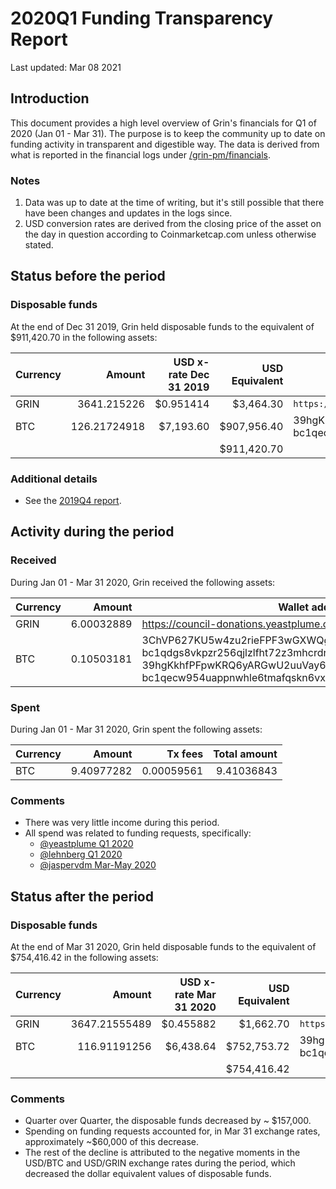 # 2020Q1 Funding Transparency Report

Last updated: Mar 08 2021

## Introduction
This document provides a high level overview of Grin's financials for Q1 of 2020 (Jan 01 - Mar 31). The purpose is to keep the community up to date on funding activity in transparent and digestible way. The data is derived from what is reported in the financial logs under [/grin-pm/financials](https://github.com/mimblewimble/grin-pm/tree/master/financials).

### Notes

1. Data was up to date at the time of writing, but it's still possible that there have been changes and updates in the logs since.
2. USD conversion rates are derived from the closing price of the asset on the day in question according to Coinmarketcap.com unless otherwise stated. 

## Status before the period

### Disposable funds

At the end of Dec 31 2019, Grin held disposable funds to the equivalent of $911,420.70 in the following assets:

Currency | Amount | USD x-rate Dec 31 2019 | USD Equivalent | Wallet address(es)
|---|---:|---:|---:|---|
GRIN | 3641.215226 | $0.951414 | $3,464.30 | `https://donations.grin-tech.org`
BTC | 126.21724918 | $7,193.60 | $907,956.40 | 39hgKkhfPFpwKRQ6yARGwU2uuVay69NKu4<br />bc1qecw954uappnwhle6tmafqskn6vxmpr6lmmuwfwldphfxplcshgnssy9kmx
| | | | $911,420.70 |

### Additional details
* See the [2019Q4 report](funding_transparency_2019Q4.md).

## Activity during the period

### Received

During Jan 01 - Mar 31 2020, Grin received the following assets: 

Currency | Amount | Wallet address(es)
|---|---:|---|
GRIN | 6.00032889 | https://council-donations.yeastplume.org
BTC | 0.10503181 | 3ChVP627KU5w4zu2rieFPF3wGXWQgmhvrs<br />bc1qdgs8vkpzr256qjlzlfht72z3mhcrdrt6wj2rfjw39j8us24gz8uq78qj65<br />39hgKkhfPFpwKRQ6yARGwU2uuVay69NKu4<br />bc1qecw954uappnwhle6tmafqskn6vxmpr6lmmuwfwldphfxplcshgnssy9kmx 

### Spent

During Jan 01 - Mar 31 2020, Grin spent the following assets:

Currency | Amount | Tx fees | Total amount |
|---|---:|---:|---:|
BTC | 9.40977282 | 0.00059561 | 9.41036843 | 

### Comments
* There was very little income during this period.
* All spend was related to funding requests, specifically:
   * [@yeastplume Q1 2020](../../notes/20191217-meeting-governance.md#decision-approve-yeastplume-q12020-funding-request)
   * [@lehnberg Q1 2020](../../notes/20200114-meeting-governance.md#decision-approve-lehnberg-q12020-funding-request)
   * [@jaspervdm Mar-May 2020](../../notes/20200225-meeting-governance.md#decision-approve-jaspervdm-funding-request)

## Status after the period

### Disposable funds

At the end of Mar 31 2020, Grin held disposable funds to the equivalent of $754,416.42 in the following assets:

Currency | Amount | USD x-rate Mar 31 2020 | USD Equivalent | Wallet address(es)
|---|---:|---:|---:|---|
GRIN | 3647.21555489 | $0.455882 | $1,662.70 | `https://donations.grin-tech.org`
BTC | 116.91191256 | $6,438.64 | $752,753.72 | 39hgKkhfPFpwKRQ6yARGwU2uuVay69NKu4<br />bc1qecw954uappnwhle6tmafqskn6vxmpr6lmmuwfwldphfxplcshgnssy9kmx
| | | | $754,416.42 |

### Comments
* Quarter over Quarter, the disposable funds decreased by ~ $157,000.
* Spending on funding requests accounted for, in Mar 31 exchange rates, approximately ~$60,000 of this decrease.
* The rest of the decline is attributed to the negative moments in the USD/BTC and USD/GRIN exchange rates during the period, which decreased the dollar equivalent values of disposable funds.